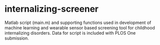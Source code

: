 # internalizing-screener
Matlab script (main.m) and supporting functions used in development of machine learning and wearable sensor based screening tool for childhood internalizing disorders. Data for script is included with PLOS One submission. 
